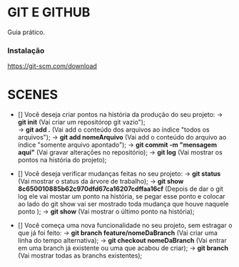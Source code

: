 # GIT E GITHUB

Guia prático.

### Instalação

https://git-scm.com/download

# SCENES

- [] Você deseja criar pontos na história da produção do seu projeto:
    -> <strong>git init</strong> (Vai criar um repositórop git vazio");  
    -> <strong>git add .</strong> (Vai add o conteúdo dos arquivos ao índice "todos os arquivos");
    -> <strong>git add nomeArquivo</strong> (Vai add o conteúdo do arquivo ao índice "somente arquivo apontado");
    -> <strong>git commit -m "mensagem aqui"</strong> (Vai gravar alterações no repositório);
    -> <strong>git log</strong> (Vai mostrar os pontos na história do projeto);

- [] Você deseja verificar mudanças feitas no seu projeto:
    -> <strong>git status</strong> (Vai mostrar o status da árvore de trabalho);
    -> <strong>git show 8c650010885b62c970dfd67ca16207cdffaa16cf</strong> (Depois de dar o git log ele vai mostar um ponto na história, se pegar esse ponto e colocar ao lado do git show vai ser mostrado toda mudança que houve naquele ponto );
    -> <strong>git show</strong> (Vai mostrar o último ponto na história);

- [] Você começa uma nova funcionalidade no seu projeto, sem estragar o que já foi feito:
    -> <strong>git branch feature/nomeDaBranch</strong> (Vai criar uma linha do tempo alternativa);
    -> <strong>git checkout nomeDaBranch</strong> (Vai entrar em uma branch já existente ou uma que acabou de criar);
    -> <strong>git branch</strong> (Vai mostrar todas as branchs existentes);